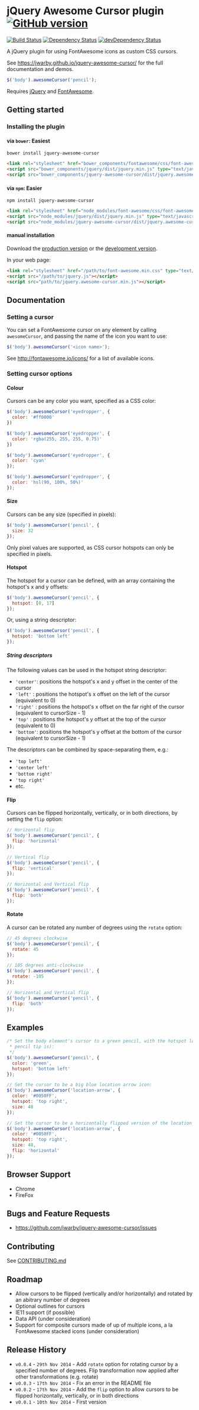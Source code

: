 # jQuery Awesome Cursor plugin [![GitHub version](https://badge.fury.io/gh/jwarby%2Fjquery-awesome-cursor.svg)](http://badge.fury.io/gh/jwarby%2Fjquery-awesome-cursor)

[![Build Status](https://secure.travis-ci.org/jwarby/jquery-awesome-cursor.png?branch=master)](https://travis-ci.org/jwarby/jquery-awesome-cursor)
[![Dependency Status](https://david-dm.org/jwarby/jquery-awesome-cursor/peer-status.svg?style=flat)](https://david-dm.org/jwarby/jquery-awesome-cursor#info=peerDependencies)
[![devDependency Status](https://david-dm.org/jwarby/jquery-awesome-cursor/dev-status.svg?style=flat)](https://david-dm.org/jwarby/jquery-awesome-cursor#info=devDependencies)

A jQuery plugin for using FontAwesome icons as custom CSS cursors.

See <https://jwarby.github.io/jquery-awesome-cursor/> for the full documentation and demos.

```javascript
$('body').awesomeCursor('pencil');
```

Requires [jQuery](http://jquery.com) and [FontAwesome](http://fontawesome.io).

## Getting started

### Installing the plugin

#### via `bower`: Easiest

```shell
bower install jquery-awesome-cursor
```

```html
<link rel="stylesheet" href="bower_components/fontawesome/css/font-awesome.min.css" type="text/css">
<script src="bower_components/jquery/dist/jquery.min.js" type="text/javascript"></script>
<script src="bower_components/jquery-awesome-cursor/dist/jquery.awesome-cursor.min.js" type="text/javascript"></script>
```

#### via `npm`: Easier

```shell
npm install jquery-awesome-cursor
```

```html
<link rel="stylesheet" href="node_modules/font-awesome/css/font-awesome.min.css" type="text/css">
<script src="node_modules/jquery/dist/jquery.min.js" type="text/javascript"></script>
<script src="node_modules/jquery-awesome-cursor/dist/jquery.awesome-cursor.min.js" type="text/javascript"></script>
```

#### manual installation

Download the [production version][min] or the [development version][max].

[min]: https://raw.githubusercontent.com/jwarby/jquery-awesome-cursor/master/dist/jquery.awesome-cursor.min.js
[max]: https://raw.githubusercontent.com/jwarby/jquery-awesome-cursor/master/dist/jquery.awesome-cursor.js

In your web page:

```html
<link rel="stylesheet" href="/path/to/font-awesome.min.css" type="text/css">
<script src="/path/to/jquery.js"></script>
<script src="path/to/jquery.awesome-cursor.min.js"></script>
```
## Documentation

### Setting a cursor

You can set a FontAwesome cursor on any element by calling `awesomeCursor`, and passing the name of the icon you
want to use:

```javascript
$('body').awesomeCursor('<icon name>');
```

See <http://fontawesome.io/icons/> for a list of available icons.

### Setting cursor options

#### Colour

Cursors can be any color you want, specified as a CSS color:

```javascript
$('body').awesomeCursor('eyedropper', {
  color: '#ff0000'
})
```

```javascript
$('body').awesomeCursor('eyedropper', {
  color: 'rgba(255, 255, 255, 0.75)'
})
```

```javascript
$('body').awesomeCursor('eyedropper', {
  color: 'cyan'
});
```

```javascript
$('body').awesomeCursor('eyedropper', {
  color: 'hsl(90, 100%, 50%)'
});
```

#### Size

Cursors can be any size (specified in pixels):

```javascript
$('body').awesomeCursor('pencil', {
  size: 32
});
```

Only pixel values are supported, as CSS cursor hotspots can only be specified in pixels.

#### Hotspot

The hotspot for a cursor can be defined, with an array containing the hotspot's x and y offsets:

```javascript
$('body').awesomeCursor('pencil', {
  hotspot: [0, 17]
});
```

Or, using a string descriptor:

```javascript
$('body').awesomeCursor('pencil', {
  hotspot: 'bottom left'
});
```

##### String descriptors

The following values can be used in the hotspot string descriptor:

- `'center'`: positions the hotspot's x and y offset in the center of the cursor
- `'left'`  : positions the hotspot's x offset on the left of the cursor (equivalent to 0)
- `'right'` : positions the hotspot's x offset on the far right of the cursor (equivalent to cursorSize - 1)
- `'top'`   : positions the hotspot's y offset at the top of the cursor (equivalent to 0)
- `'bottom'`: positions the hotspot's y offset at the bottom of the cursor (equivalent to cursorSize - 1)

The descriptors can be combined by space-separating them, e.g.:

- `'top left'`
- `'center left'`
- `'bottom right'`
- `'top right'`
- etc.

#### Flip

Cursors can be flipped horizontally, vertically, or in both directions, by setting the `flip` option:

```javascript
// Horizontal flip
$('body').awesomeCursor('pencil', {
  flip: 'horizontal'
});

// Vertical flip
$('body').awesomeCursor('pencil', {
  flip: 'vertical'
});

// Horizontal and Vertical flip
$('body').awesomeCursor('pencil', {
  flip: 'both'
});
```

#### Rotate

A cursor can be rotated any number of degrees using the `rotate` option:

```javascript
// 45 degrees clockwise
$('body').awesomeCursor('pencil', {
  rotate: 45
});

// 105 degrees anti-clockwise
$('body').awesomeCursor('pencil', {
  rotate: -105
});

// Horizontal and Vertical flip
$('body').awesomeCursor('pencil', {
  flip: 'both'
});
```

## Examples

```javascript
/* Set the body element's cursor to a green pencil, with the hotspot located at the bottom left of the cursor (where the
 * pencil tip is):
 */
$('body').awesomeCursor('pencil', {
  color: 'green',
  hotspot: 'bottom left'
});

// Set the cursor to be a big blue location arrow icon:
$('body').awesomeCursor('location-arrow', {
  color: '#0050FF',
  hotspot: 'top right',
  size: 48
});

// Set the cursor to be a horizontally flipped version of the location arrow
$('body').awesomeCursor('location-arrow', {
  color: '#0050FF',
  hotspot: 'top right',
  size: 48,
  flip: 'horizontal'
});
```

## Browser Support

- Chrome
- FireFox

## Bugs and Feature Requests

- <https://github.com/jwarby/jquery-awesome-cursor/issues>

## Contributing

See [CONTRIBUTING.md](https://github.com/jwarby/jquery-awesome-cursor/blob/master/CONTRIBUTING.md)

## Roadmap

- Allow cursors to be flipped (vertically and/or horizontally) and rotated by an abitrary number of degrees
- Optional outlines for cursors
- IE11 support (if possible)
- Data API (under consideration)
- Support for composite cursors made of up of multiple icons, a la FontAwesome stacked icons (under consideration)

## Release History

- `v0.0.4` - `29th Nov 2014` - Add `rotate` option for rotating cursor by a specified number of degrees.  Flip transformation now
  applied after other transformations (e.g. rotate)
- `v0.0.3` - `17th Nov 2014` - Fix an error in the README file
- `v0.0.2` - `17th Nov 2014` - Add the `flip` option to allow cursors to be flipped horizontally, vertically, or in both directions
- `v0.0.1` - `10th Nov 2014` - First version
